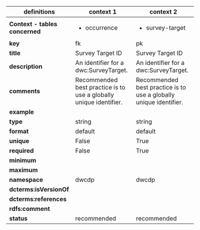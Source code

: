 | definitions | context 1 |context 2 |
|-|-|-|
| **Context - tables concerned** | <ul><li>occurrence</li></ul> | <ul><li>survey-target</li></ul> |
| **key** | fk | pk |
| **title** | Survey Target ID | Survey Target ID |
| **description** | An identifier for a dwc:SurveyTarget. | An identifier for a dwc:SurveyTarget. |
| **comments** | Recommended best practice is to use a globally unique identifier. | Recommended best practice is to use a globally unique identifier. |
| **example** |  |  |
| **type** | string | string |
| **format** | default | default |
| **unique** | False | True |
| **required** | False | True |
| **minimum** |  |  |
| **maximum** |  |  |
| **namespace** | dwcdp | dwcdp |
| **dcterms:isVersionOf** |  |  |
| **dcterms:references** |  |  |
| **rdfs:comment** |  |  |
| **status** | recommended | recommended |
